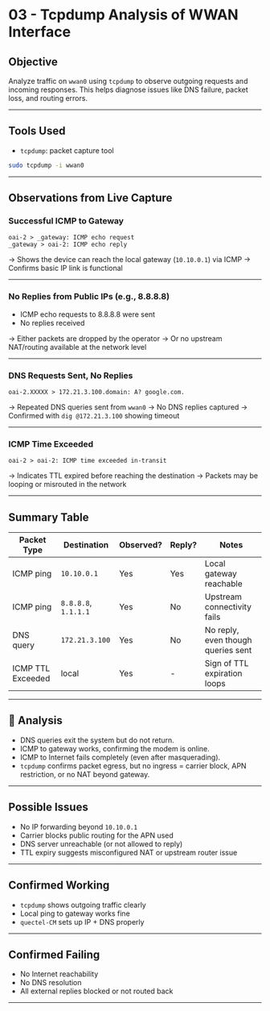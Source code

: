 # 03 - Tcpdump Analysis of WWAN Interface

## Objective

Analyze traffic on `wwan0` using `tcpdump` to observe outgoing requests and incoming responses. This helps diagnose issues like DNS failure, packet loss, and routing errors.

---

## Tools Used

- `tcpdump`: packet capture tool

```bash
sudo tcpdump -i wwan0
```

---

## Observations from Live Capture

### Successful ICMP to Gateway

```text
oai-2 > _gateway: ICMP echo request
_gateway > oai-2: ICMP echo reply
```

→ Shows the device can reach the local gateway (`10.10.0.1`) via ICMP
→ Confirms basic IP link is functional

---

### No Replies from Public IPs (e.g., 8.8.8.8)

* ICMP echo requests to 8.8.8.8 were sent
* No replies received

→ Either packets are dropped by the operator
→ Or no upstream NAT/routing available at the network level

---

### DNS Requests Sent, No Replies

```text
oai-2.XXXXX > 172.21.3.100.domain: A? google.com.
```

→ Repeated DNS queries sent from `wwan0`
→ No DNS replies captured
→ Confirmed with `dig @172.21.3.100` showing timeout

---

### ICMP Time Exceeded

```text
oai-2 > oai-2: ICMP time exceeded in-transit
```

→ Indicates TTL expired before reaching the destination
→ Packets may be looping or misrouted in the network

---

## Summary Table

| Packet Type       | Destination          | Observed? | Reply? | Notes                              |
| ----------------- | -------------------- | --------- | ------ | ---------------------------------- |
| ICMP ping         | `10.10.0.1`          | Yes     | Yes  | Local gateway reachable            |
| ICMP ping         | `8.8.8.8`, `1.1.1.1` | Yes     | No   | Upstream connectivity fails        |
| DNS query         | `172.21.3.100`       | Yes     | No   | No reply, even though queries sent |
| ICMP TTL Exceeded | local                | Yes     | -      | Sign of TTL expiration loops       |

---

## 🔎 Analysis

* DNS queries exit the system but do not return.
* ICMP to gateway works, confirming the modem is online.
* ICMP to Internet fails completely (even after masquerading).
* `tcpdump` confirms packet egress, but no ingress = carrier block, APN restriction, or no NAT beyond gateway.

---

## Possible Issues

* No IP forwarding beyond `10.10.0.1`
* Carrier blocks public routing for the APN used
* DNS server unreachable (or not allowed to reply)
* TTL expiry suggests misconfigured NAT or upstream router issue

---

## Confirmed Working

* `tcpdump` shows outgoing traffic clearly
* Local ping to gateway works fine
* `quectel-CM` sets up IP + DNS properly

---

## Confirmed Failing

* No Internet reachability
* No DNS resolution
* All external replies blocked or not routed back

---
